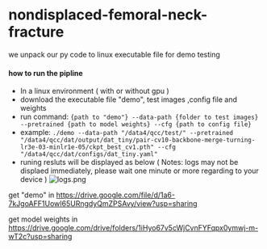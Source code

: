# nondisplaced-femoral-neck-fracture
we unpack our py code to linux executable file for demo testing
#### how to run the pipline
- In a linux environment ( with or without gpu )
- download the executable file "demo", test images ,config file and weights
- run command: 
	```{path to "demo"} --data-path {folder to test images} --pretrained {path to model weights} --cfg {path to config file}```
- example: 
```./demo --data-path "/data4/qcc/test/" --pretrained "/data4/qcc/dat/output/dat_tiny/pair-cv10-backbone-merge-turning-lr3e-03-minlr1e-05/ckpt_best_cv1.pth" --cfg "/data4/qcc/dat/configs/dat_tiny.yaml"```
- runing resluts will be displayed as below ( Notes: logs may not be displaed immediately, please wait one minute or more regarding to your device )
![logs.png](https://upload-images.jianshu.io/upload_images/10447075-3ed7051fd61d66c7.png?imageMogr2/auto-orient/strip%7CimageView2/2/w/1240)

get "demo" in  https://drive.google.com/file/d/1a6-7kJgoAFF1UowI65URngdyQmZPSAvy/view?usp=sharing

get model weights in https://drive.google.com/drive/folders/1iHyo67v5cWjCvnFYFqpx0ymwj-m-wT2c?usp=sharing
